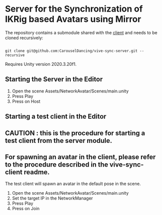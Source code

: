 # Server for the Synchronization of IKRig based Avatars using Mirror

The repository contains a submodule shared with the [client](https://github.com/CarouselDancing/vive-sync-client) and needs to be cloned recursively:

```

git clone git@github.com:CarouselDancing/vive-sync-server.git --recursive

```

Requires Unity version 2020.3.20f1.

## Starting the Server in the Editor

1. Open the scene Assets/NetworkAvatar/Scenes/main.unity
2. Press Play
3. Press on Host


## Starting a test client in the Editor
## CAUTION : this is the procedure for starting a test client from the server module.
## For spawning an avatar in the client, please refer to the procedure described in the vive-sync-client readme. 

The test client will spawn an avatar in the default pose in the scene.

1. Open the scene Assets/NetworkAvatar/Scenes/main.unity
2. Set the target IP in the NetworkManager
3. Press Play
4. Press on Join


